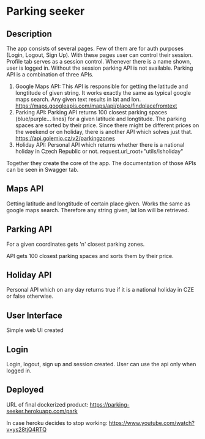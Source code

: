 # Parking seeker

## Description
The app consists of several pages. Few of them are for auth purposes (Login, Logout, Sign Up). With these pages user can control their session. Profile tab
serves as a session control. Whenever there is a name shown, user is logged in. Without the session parking API is not available.
Parking API is a combination of three APIs.
1) Google Maps API:
    This API is responsible for getting the latitude and longtitude of given string. It works exactly the same as typical google maps search. Any given text results in lat and lon.
    https://maps.googleapis.com/maps/api/place/findplacefromtext
2) Parking API:
    Parking API returns 100 closest parking spaces (blue/purple... lines) for a given latitude and longtitude. The parking spaces are sorted by their price. Since there might be
    different prices on the weekend or on holiday, there is another API which solves just that.
    https://api.golemio.cz/v2/parkingzones
3) Holiday API:
    Personal API which returns whether there is a national holiday in Czech Republic or not.
    request.url_root+"utils/isholiday"

Together they create the core of the app. The documentation of those APIs can be seen in Swagger tab.

## Maps API
Getting latitude and longtitude of certain place given. Works the same as google maps search. Therefore any string given, lat lon will be retrieved.

## Parking API
For a given coordinates gets 'n' closest parking zones.

API gets 100 closest parking spaces and sorts them by their price.

## Holiday API
Personal API which on any day returns true if it is a national holiday in CZE or false otherwise.

## User Interface
Simple web UI created

## Login
Login, logout, sign up and session created. User can use the api only when logged in.

## Deployed
URL of final dockerized product:
https://parking-seeker.herokuapp.com/park

In case heroku decides to stop working:
https://www.youtube.com/watch?v=ys28tjQ4RTQ
